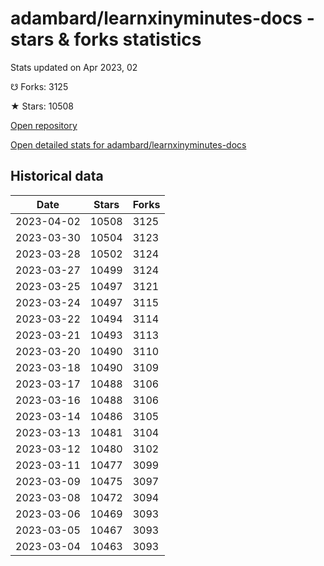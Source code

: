 # adambard/learnxinyminutes-docs - stars & forks statistics

Stats updated on Apr 2023, 02

☋ Forks: 3125

★ Stars: 10508

[Open repository](https://github.com/adambard/learnxinyminutes-docs)

[Open detailed stats for adambard/learnxinyminutes-docs](https://reviewgithub.com/rep/adambard/learnxinyminutes-docs)

## Historical data
| Date | Stars | Forks |
|------|-------|-------|
| 2023-04-02 | 10508 | 3125 | 
| 2023-03-30 | 10504 | 3123 | 
| 2023-03-28 | 10502 | 3124 | 
| 2023-03-27 | 10499 | 3124 | 
| 2023-03-25 | 10497 | 3121 | 
| 2023-03-24 | 10497 | 3115 | 
| 2023-03-22 | 10494 | 3114 | 
| 2023-03-21 | 10493 | 3113 | 
| 2023-03-20 | 10490 | 3110 | 
| 2023-03-18 | 10490 | 3109 | 
| 2023-03-17 | 10488 | 3106 | 
| 2023-03-16 | 10488 | 3106 | 
| 2023-03-14 | 10486 | 3105 | 
| 2023-03-13 | 10481 | 3104 | 
| 2023-03-12 | 10480 | 3102 | 
| 2023-03-11 | 10477 | 3099 | 
| 2023-03-09 | 10475 | 3097 | 
| 2023-03-08 | 10472 | 3094 | 
| 2023-03-06 | 10469 | 3093 | 
| 2023-03-05 | 10467 | 3093 | 
| 2023-03-04 | 10463 | 3093 | 

